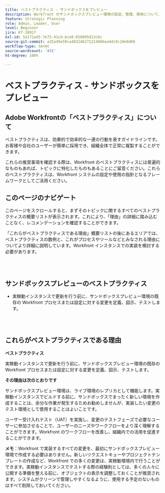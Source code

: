 ```yaml
---
title: ベストプラクティス - サンドボックスをプレビュー
description: Workfront のサンドボックスプレビュー環境の設定、管理、使用について、Adobe Workfront のエキスパートが推奨するベストプラクティスを確認します。
feature: Strategic Planning
role: Admin, Leader, User
level: Beginner
jira: KT-10917
exl-id: 5e172ad5-7e75-41cd-bce0-858095d13c6c
source-git-commit: a25a49e59ca483246271214886ea4dc9c10e8d66
workflow-type: tm+mt
source-wordcount: '431'
ht-degree: 100%

---
```


# ベストプラクティス - サンドボックスをプレビュー

## Adobe Workfrontの「ベストプラクティス」について

ベストプラクティスは、効果的で効率的な一連の行動を表すガイドラインです。お客様や会社のユーザーが簡単に採用でき、組織全体で正常に複製することができます。

これらの推奨事項を確認する際は、Workfront のベストプラクティスには普遍的なものもあれば、トピックに特化したものもあることにご留意ください。これらのベストプラクティスは、Workfront システムの設定や使用の指針となるフレームワークとしてご活用ください。

## このページのナビゲート

このページをスクロールすると、まずそのトピックに関するすべてのベストプラクティスの概要リストが表示されます。これにより、「理由」の詳細に踏み込むことなく、レコメンデーションを確認することができます。

「これらがベストプラクティスである理由」概要リストの後にあるエリアでは、ベストプラクティスの数例と、これがプロセスやツールなどとみなされる理由についてより詳細に説明しています。Workfront インスタンスでの実装を検討する必要があります。

</br>
</br>

## サンドボックスプレビューのベストプラクティス

* 実稼動インスタンスで更新を行う前に、サンドボックスプレビュー環境の既存の Workfront プロセスまたは設定に対する変更を定義、図示、テストします。

</br>
</br>

## これらがベストプラクティスである理由

**ベストプラクティス**

実稼動インスタンスで更新を行う前に、サンドボックスプレビュー環境の既存の Workfront プロセスまたは設定に対する変更を定義、図示、テストします。

**その理由は次のとおりです**

サンドボックスプレビュー環境は、ライブ環境のレプリカとして機能します。実稼動インスタンスでビルドする前に、サンドボックスでまったく新しい環境を作成することは、余分な作業が発生するためお勧めしませんが、実装したい変更のテスト環境として使用することはよいことです。

ユーザー受け入れテスト（UAT）を実施し、変更のテストフェーズで必要なユーザーに参加させることで、ユーザーのニーズやワークフローをより深く理解することができます。Workfront のワークフローを改善し、組織内での活用を促進することができます。


**メモ**：Workfront で実装するすべての変更を、最初にサンドボックスプレビュー環境で作成する必要はありません。新しいリクエストキューやプロジェクトテンプレートの作成など、Workfront での多くの変更は、実稼動環境内で行うことができます。実稼動インスタンスでテストする際の経験則としては、多くの人々に公開する準備を整える前に、オブジェクトの表示を調整しておくことが推奨されます。システムがクリーンで管理しやすくなるように、使用する予定のないものはすべて削除しておいてください。
